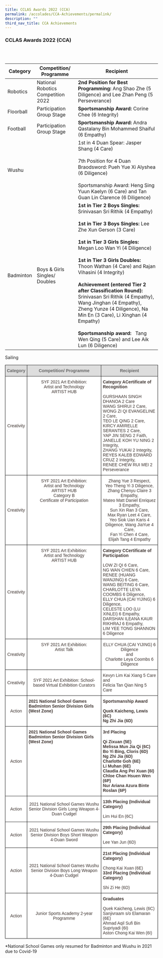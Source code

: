 ```yaml
---
title: CCLAS Awards 2022 (CCA)
permalink: /accolades/CCA-Achievements/permalink/
description: ""
third_nav_title: CCA Achievements
---
```

### CCLAS Awards 2022 (CCA)
<br><br>

| Category | Competition/ Programme | Recipient |
| -------- | -------- | -------- |
| Robotics     | National Robotics Competition 2022     | **2nd Position for Best Programming:**  Ang Shao Zhe (5 Diligence) and Lee Zhan Peng (5 Perseverance)|
Floorball|Participation Group Stage|**Sportsmanship Award:** Corine Chee (6 Integrity)
|Football|Participation Group Stage|**Sportsmanship Award:** Andra Qastalany Bin Mohammed Shaiful (6 Empathy)
|Wushu||1st in 4 Duan Spear: Jasper Shang (4 Care)<br><br>7th Position for 4 Duan Braodsword: Pueh Yue Xi Alyshea (6 Diligence)<br><br>Sportsmanship Award: Heng Sing Yuun Kaelyn (6 Care) and Tan Guan Lin Clarence (6 Diligence)
|Badminton|Boys & Girls Singles/ Doubles|**1st in Tier 2 Boys Singles:**  Srinivasan Sri Rithik (4 Empathy)<br><br>**1st in Tier 3 Boys Singles:** Lee Zhe Xun Gerson (3 Care)<br><br>**1st in Tier 3 Girls Singles:** Megan Loo Wan Yi (4 Diligence)<br><br>**1st in Tier 3 Girls Doubles:** Thoon Wathan (4 Care) and Rajan Vihasini (4 Integrity)<br><br>**Achievement (entered Tier 2 after Classification Round):** Srinivasan Sri Rithik (4 Empathy), Wang Jinghan (4 Empathy), Zheng Yunze (4 Diligence), Na Min En (3 Care), Li Xinghan (4 Empathy)<br><br>**Sportsmanship award:**   Tang Wen Qing (5 Care) and Lee Aik Lun (6 Diligence)



Sailing


<style type="text/css">
.tg  {border-collapse:collapse;border-spacing:0;}
.tg td{border-color:black;border-style:solid;border-width:1px;font-family:Arial, sans-serif;font-size:14px;
  overflow:hidden;padding:10px 5px;word-break:normal;}
.tg th{border-color:black;border-style:solid;border-width:1px;font-family:Arial, sans-serif;font-size:14px;
  font-weight:normal;overflow:hidden;padding:10px 5px;word-break:normal;}
.tg .tg-i25p{background-color:#FFF;color:#3D332F;text-align:left;vertical-align:top}
.tg .tg-wdcu{background-color:#FFF;color:#3D332F;font-weight:bold;text-align:left;vertical-align:top}
.tg .tg-feqv{background-color:#DDD;color:#666;font-weight:bold;text-align:center;vertical-align:middle}
.tg .tg-cl9b{background-color:#FFF;color:#3D332F;text-align:center;vertical-align:middle}
.tg .tg-xy5d{background-color:#FFF;color:#3D332F;text-align:center;vertical-align:top}
</style>
<table class="tg">
<thead>
  <tr>
    <th class="tg-feqv"><span style="color:#666;background-color:#DDD">Category</span><br></th>
    <th class="tg-feqv"><span style="color:#666;background-color:#DDD">Competition/ Programme</span><br></th>
    <th class="tg-feqv"><span style="color:#666;background-color:#DDD">Recipient</span><br></th>
  </tr>
</thead>
<tbody>
  <tr>
    <td class="tg-cl9b">Creativity<br></td>
    <td class="tg-xy5d"><span style="font-weight:400;color:#3D332F">SYF 2021 Art Exhibition:</span><br><span style="font-weight:400;color:#3D332F">Artist and Technology</span><br><span style="font-weight:400;color:#3D332F">ARTIST HUB</span></td>
    <td class="tg-wdcu">Category ACertificate of Recognition<br><br><span style="font-weight:400;color:#3D332F">GURSHAAN SINGH DHANOA 2 Care</span><br><span style="font-weight:400;color:#3D332F">WANG SHIRUI 2 Care,</span><br><span style="font-weight:400;color:#3D332F">WONG ZI QI EVANGELINE 2 Care,</span><br><span style="font-weight:400;color:#3D332F">TEO LE QING 2 Care,</span><br><span style="font-weight:400;color:#3D332F">KIRCY AMIRELLE SERANTES 2 Care,</span><br><span style="font-weight:400;color:#3D332F">YAP JIN SENG 2 Faith,</span><br><span style="font-weight:400;color:#3D332F">JANELLE KOH YU NING 2 Integrity,</span><br><span style="font-weight:400;color:#3D332F">ZHANG YUKAI 2 Integrity,</span><br><span style="font-weight:400;color:#3D332F">REYES KALEB EDWARD CRUZ 2 Integrity,</span><br><span style="font-weight:400;color:#3D332F">RENEE CHEW RUI MEI 2 Perseverance</span></td>
  </tr>
  <tr>
    <td class="tg-cl9b">Creativity<br></td>
    <td class="tg-xy5d"><span style="font-weight:400;color:#3D332F">SYF 2021 Art Exhibition:</span><br><span style="font-weight:400;color:#3D332F">Artist and Technology</span><br><span style="font-weight:400;color:#3D332F">ARTIST HUB</span><br>Category B<br>Certificate of Participation</td>
    <td class="tg-xy5d"><span style="font-weight:400;color:#3D332F">Zhang Yue 3 Respect,</span><br><span style="font-weight:400;color:#3D332F">Yeo Theng Yi 3 Diligence,</span><br><span style="font-weight:400;color:#3D332F">Zhang Chenyu Claire 3 Empathy,</span><br><span style="font-weight:400;color:#3D332F">Mateo Matt Daniel Enriquez 3 Empathy,</span><br><span style="font-weight:400;color:#3D332F">Sun Xin Ran 3 Care,</span><br><span style="font-weight:400;color:#3D332F">Max Ryan Leet 4 Care,</span><br><span style="font-weight:400;color:#3D332F">Yeo Siok Uan Karis 4 Diligence, Wang JiaYue 4 Care,</span><br><span style="font-weight:400;color:#3D332F">Fan Yi Chen 4 Care,</span><br><span style="font-weight:400;color:#3D332F">Elijah Tang 4 Empathy</span></td>
  </tr>
  <tr>
    <td class="tg-cl9b">Creativity<br></td>
    <td class="tg-xy5d"><span style="font-weight:400;color:#3D332F">SYF 2021 Art Exhibition:</span><br><span style="font-weight:400;color:#3D332F">Artist and Technology</span><br><span style="font-weight:400;color:#3D332F">ARTIST HUB</span></td>
    <td class="tg-wdcu">Category CCertificate of Participation<br><br><span style="font-weight:400;color:#3D332F">LOW ZI QI 6 Care,</span><br><span style="font-weight:400;color:#3D332F">NG WAN CHIEN 6 Care,</span><br><span style="font-weight:400;color:#3D332F">RENEE (HUANG WANJING) 6 Care,</span><br><span style="font-weight:400;color:#3D332F">WANG BEITING 6 Care,</span><br><span style="font-weight:400;color:#3D332F">CHARLOTTE LEYA COOMBS 6 Diligence,</span><br><span style="font-weight:400;color:#3D332F">ELLY CHUA (CAI YIJING) 6 Diligence,</span><br><span style="font-weight:400;color:#3D332F">CELESTE LOO (LU XINLEI) 6 Empathy,</span><br><span style="font-weight:400;color:#3D332F">DARSHAN ILEANA KAUR RIKHRAJ 6 Empathy,</span><br><span style="font-weight:400;color:#3D332F">LIM YEE TONG SHANNON 6 Diligence</span></td>
  </tr>
  <tr>
    <td class="tg-cl9b">Creativity<br></td>
    <td class="tg-xy5d"><span style="font-weight:400;color:#3D332F">SYF 2021 Art Exhibition:</span><br><span style="font-weight:400;color:#3D332F">Artist Talk</span></td>
    <td class="tg-xy5d"><span style="font-weight:400;color:#3D332F">ELLY CHUA (CAI YIJING) 6 Diligence</span><br><span style="font-weight:400;color:#3D332F">and</span><br><span style="font-weight:400;color:#3D332F">Charlotte Leya Coombs 6 Diligence</span></td>
  </tr>
  <tr>
    <td class="tg-cl9b">Creativity<br></td>
    <td class="tg-cl9b">SYF 2021 Art Exhibition: School-based Virtual Exhibition Curators<br></td>
    <td class="tg-i25p">Kevyn Lim Kai Xiang 5 Care<br>and<br>Felicia Tan Qian Ning 5 Care</td>
  </tr>
  <tr>
    <td class="tg-cl9b">Action<br></td>
    <td class="tg-wdcu">2021 National School Games Badminton Senior Division Girls (West Zone)<br></td>
    <td class="tg-wdcu">Sportsmanship Award<br><br>Quek Kaicheng, Lewis (6C)<br>Ng Zhi Jia (6D)</td>
  </tr>
  <tr>
    <td class="tg-cl9b">Action<br></td>
    <td class="tg-wdcu">2021 National School Games Badminton Senior Division Girls (West Zone)</td>
    <td class="tg-wdcu">3rd Placing<br><br>Qi Zixuan (5E)<br>Melissa Mun Jia Qi (6C)<br>Bo Yi Bing, Cloris (6D)<br>Ng Zhi Jia (6D)<br>Charlotte Goh (6E)<br>Li Muhan (6E)<br>Claudia Ang Pei Xuan (6I)<br>Chloe Chan Hsuen Wen (6P)<br>Nur Ariana Azura Binte Roslan (6P)</td>
  </tr>
  <tr>
    <td class="tg-cl9b">Action<br></td>
    <td class="tg-cl9b">2021 National School Games Wushu Senior Division Girls Long Weapon 4-Duan Cudgel<br></td>
    <td class="tg-wdcu">13th Placing (Individual Category)<br><br><span style="font-weight:400;color:#3D332F">Lim Hui En (6C)</span></td>
  </tr>
  <tr>
    <td class="tg-cl9b">Action<br></td>
    <td class="tg-cl9b">2021 National School Games Wushu Senior Division Boys Short Weapon 4-Duan Sword<br></td>
    <td class="tg-wdcu">29th Placing (Individual Category)<br><br><span style="font-weight:400;color:#3D332F">Lee Yan Jun (6D)</span></td>
  </tr>
  <tr>
    <td class="tg-cl9b">Action<br></td>
    <td class="tg-cl9b">2021 National School Games Wushu Senior Division Boys Long Weapon 4-Duan Cudgel<br></td>
    <td class="tg-wdcu">21st Placing (Individual Category)<br><br><span style="font-weight:400;color:#3D332F">Chong Kai Xuan (6E)</span><br>33rd Placing (Individual Category)<br><br><span style="font-weight:400;color:#3D332F">Shi Zi He (6D)</span></td>
  </tr>
  <tr>
    <td class="tg-cl9b">Action<br></td>
    <td class="tg-cl9b">Junior Sports Academy 2-year Programme<br></td>
    <td class="tg-wdcu">Graduates<br><br><span style="font-weight:400;color:#3D332F">Quek Kaicheng, Lewis (6C)</span><br><span style="font-weight:400;color:#3D332F">Sanjivraam s/o Elamaran (6E)</span><br><span style="font-weight:400;color:#3D332F">Ahmad Aqil Sufi Bin Supriyadi (6I)</span><br><span style="font-weight:400;color:#3D332F">Aston Chong Kai Wen (6I)</span></td>
  </tr>
</tbody>
</table>

\*National School Games only resumed for Badminton and Wushu in 2021 due to Covid-19